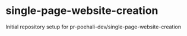 # single-page-website-creation

Initial repository setup for pr-poehali-dev/single-page-website-creation